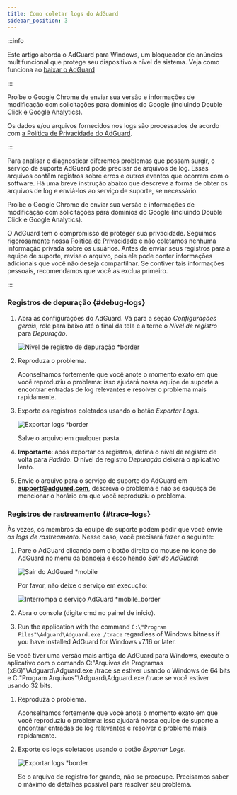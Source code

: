 ```yaml
---
title: Como coletar logs do AdGuard
sidebar_position: 3
---
```


:::info

Este artigo aborda o AdGuard para Windows, um bloqueador de anúncios multifuncional que protege seu dispositivo a nível de sistema. Veja como funciona ao [baixar o AdGuard](https://agrd.io/download-kb-adblock)

:::

Proíbe o Google Chrome de enviar sua versão e informações de modificação com solicitações para domínios do Google (incluindo Double Click e Google Analytics).

Os dados e/ou arquivos fornecidos nos logs são processados de acordo com [a Política de Privacidade do AdGuard](https://adguard.com/en/privacy.html).

:::

Para analisar e diagnosticar diferentes problemas que possam surgir, o serviço de suporte AdGuard pode precisar de arquivos de log. Esses arquivos contêm registros sobre erros e outros eventos que ocorrem com o software. Há uma breve instrução abaixo que descreve a forma de obter os arquivos de log e enviá-los ao serviço de suporte, se necessário.

Proíbe o Google Chrome de enviar sua versão e informações de modificação com solicitações para domínios do Google (incluindo Double Click e Google Analytics).

O AdGuard tem o compromisso de proteger sua privacidade. Seguimos rigorosamente nossa [Política de Privacidade](https://adguard.com/privacy/windows.html) e não coletamos nenhuma informação privada sobre os usuários. Antes de enviar seus registros para a equipe de suporte, revise o arquivo, pois ele pode conter informações adicionais que você não deseja compartilhar. Se contiver tais informações pessoais, recomendamos que você as exclua primeiro.

:::

### Registros de depuração {#debug-logs}

1. Abra as configurações do AdGuard. Vá para a seção *Configurações gerais*, role para baixo até o final da tela e alterne o *Nível de registro* para *Depuração*.

    ![Nível de registro de depuração *border](https://cdn.adtidy.org/content/kb/ad_blocker/windows/solving-problems/adg-logs-1.png)

1. Reproduza o problema.

    Aconselhamos fortemente que você anote o momento exato em que você reproduziu o problema: isso ajudará nossa equipe de suporte a encontrar entradas de log relevantes e resolver o problema mais rapidamente.

1. Exporte os registros coletados usando o botão *Exportar Logs*.

    ![Exportar logs *border](https://cdn.adtidy.org/content/kb/ad_blocker/windows/solving-problems/adg-logs-2.png)

    Salve o arquivo em qualquer pasta.

1. **Importante**: após exportar os registros, defina o nível de registro de volta para *Padrão*. O nível de registro *Depuração* deixará o aplicativo lento.

1. Envie o arquivo para o serviço de suporte do AdGuard em **support@adguard.com**, descreva o problema e não se esqueça de mencionar o horário em que você reproduziu o problema.

### Registros de rastreamento {#trace-logs}

Às vezes, os membros da equipe de suporte podem pedir que você envie *os logs de rastreamento*. Nesse caso, você precisará fazer o seguinte:

1. Pare o AdGuard clicando com o botão direito do mouse no ícone do AdGuard no menu da bandeja e escolhendo *Sair do AdGuard*:

    ![Sair do AdGuard *mobile](https://cdn.adtidy.org/content/kb/ad_blocker/windows/solving-problems/adg-logs-3.png)

    Por favor, não deixe o serviço em execução:

    ![Interrompa o serviço AdGuard *mobile_border](https://cdn.adtidy.org/public/Adguard/kb/newscreenshots/En/eng_logs_4.png)

1. Abra o console (digite cmd no painel de início).

1. Run the application with the command `C:\"Program Files"\Adguard\Adguard.exe /trace` regardless of Windows bitness if you have installed AdGuard for Windows v7.16 or later.

Se você tiver uma versão mais antiga do AdGuard para Windows, execute o aplicativo com o comando C:\"Arquivos de Programas (x86)"\Adguard\Adguard.exe /trace se estiver usando o Windows de 64 bits e C:\"Program Arquivos"\Adguard\Adguard.exe /trace se você estiver usando 32 bits.

1. Reproduza o problema.

    Aconselhamos fortemente que você anote o momento exato em que você reproduziu o problema: isso ajudará nossa equipe de suporte a encontrar entradas de log relevantes e resolver o problema mais rapidamente.

1. Exporte os logs coletados usando o botão *Exportar Logs*.

    ![Exportar logs *border](https://cdn.adtidy.org/content/kb/ad_blocker/windows/solving-problems/adg-logs-2.png)

    Se o arquivo de registro for grande, não se preocupe. Precisamos saber o máximo de detalhes possível para resolver seu problema.
